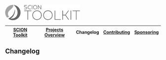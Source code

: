 <a href="/README.md"><img src="/docs/branding/scion-toolkit.svg" height="50" alt="SCION Toolkit"></a>

| [SCION Toolkit][menu-home] | [Projects Overview][menu-projects-overview] | Changelog | [Contributing][menu-contributing] | [Sponsoring][menu-sponsoring] |  
| --- | --- | --- | --- | --- |

## Changelog

[menu-home]: /README.md
[menu-projects-overview]: /docs/projects-overview.md
[menu-changelog]: /docs/changelog.md
[menu-contributing]: /CONTRIBUTING.md
[menu-sponsoring]: /docs/sponsoring.md